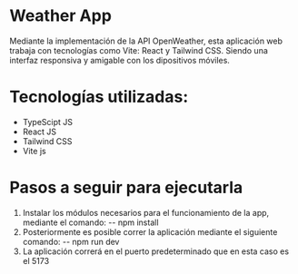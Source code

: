 # Weather App
Mediante la implementación  de la API OpenWeather, esta aplicación web trabaja 
con tecnologías como Vite: React y Tailwind CSS. Siendo una interfaz responsiva y amigable
con los dipositivos móviles.

# Tecnologías utilizadas:
- TypeScipt JS
- React JS
- Tailwind CSS
- Vite js

# Pasos a seguir para ejecutarla
1. Instalar los módulos necesarios para el funcionamiento de la app, mediante el comando: 
   -- npm install
2. Posteriormente es posible correr la aplicación mediante el siguiente comando: 
   -- npm run dev 
3. La aplicación correrá en el puerto predeterminado que en esta caso es el 5173
 
